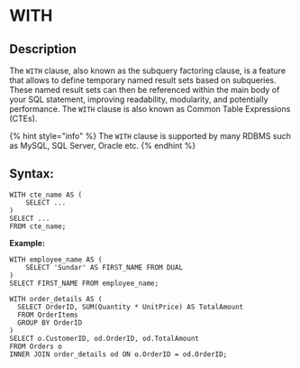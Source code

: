 # WITH

## Description

The `WITH` clause, also known as the subquery factoring clause, is a feature that allows to define temporary named result sets based on subqueries. These named result sets can then be referenced within the main body of your SQL statement, improving readability, modularity, and potentially performance. The `WITH` clause is also known as Common Table Expressions (CTEs).

{% hint style="info" %}
The `WITH` clause is supported by many RDBMS such as MySQL, SQL Server, Oracle etc.
{% endhint %}

## **Syntax:**

```
WITH cte_name AS (
    SELECT ...
)
SELECT ...
FROM cte_name;
```

**Example:**

```
WITH employee_name AS (
    SELECT 'Sundar' AS FIRST_NAME FROM DUAL
)
SELECT FIRST_NAME FROM employee_name;
```

```
WITH order_details AS (
  SELECT OrderID, SUM(Quantity * UnitPrice) AS TotalAmount
  FROM OrderItems
  GROUP BY OrderID
)
SELECT o.CustomerID, od.OrderID, od.TotalAmount
FROM Orders o
INNER JOIN order_details od ON o.OrderID = od.OrderID;
```
